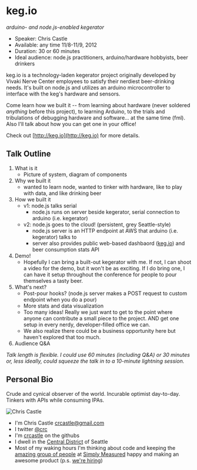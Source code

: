 keg.io
======
_arduino- and node.js-enabled kegerator_

* Speaker: Chris Castle
* Available: any time 11/8-11/9, 2012
* Duration: 30 or 60 minutes
* Ideal audience: node.js practitioners, arduino/hardware hobbyists, beer drinkers

keg.io is a technology-laden kegerator project originally developed by Vivaki Nerve Center employees to satisfy their nerdiest beer-drinking needs. It's built on node.js and utilizes an arduino microcontroller to interface with the keg's hardware and sensors.

Come learn how we built it -- from learning about hardware (never soldered _anything_ before this project), to learning Arduino, to the trials and tribulations of debugging hardware and software… at the same time (fml).  Also I'll talk about how you can get one in your office!

Check out [http://keg.io](http://keg.io) for more details.

Talk Outline
-------------
1. What is it
	- Picture of system, diagram of components
2. Why we built it
	- wanted to learn node, wanted to tinker with hardware, like to play with data, and like drinking beer
3. How we built it
	- v1: node.js talks serial
		- node.js runs on server beside kegerator, serial connection to arduino (i.e. kegerator)
	- v2: node.js goes to the cloud! (persistent, grey Seattle-style)
		- node.js server is an HTTP endpoint at AWS that arduino (i.e. kegerator) talks to
		- server also provides public web-based dashbaord ([keg.io](http://keg.io)) and beer consumption stats API
4. Demo!
	- Hopefully I can bring a built-out kegerator with me.  If not, I can shoot a video for the demo, but it won't be as exciting.  If I do bring one, I can have it setup throughout the conference for people to pour themselves a tasty beer.
5. What's next?
	- Post-pour hooks? (node.js server makes a POST request to custom endpoint when you do a pour)
	- More stats and data visualization
	- Too many ideas!  Really we just want to get to the point where anyone can contribute a small piece to the project.  AND get one setup in every nerdy, developer-filled office we can.
	- We also realize there could be a business opportunity here but haven't explored that too much.
6. Audience Q&A

_Talk length is flexible. I could use 60 minutes (including Q&A) or 30 minutes or, less ideally, could squeeze the talk in to a 10-minute lightning session._


Personal Bio
------------
Crude and cynical observer of the world.  Incurable optimist day-to-day.  Tinkers with APIs while consuming IPAs.

![Chris Castle](https://raw.github.com/cascadiajs/cascadiajs.github.com/master/proposal/images/crcastle.png)

* I'm Chris Castle [crcastle@gmail.com](mailto:crcastle@gmail.com)
* I twitter [@crc](http://twitter.com/crc)
* I'm [crcastle](https://github.com/crcastle) on the githubs
* I dwell in the [Central District](http://en.wikipedia.org/wiki/Central_District,_Seattle) of Seattle
* Most of my waking hours I'm thinking about code and keeping the [amazing group of people](http://simplymeasured.com/about/our-team/) at [Simply Measured](http://simplymeasured.com) happy and making an awesome product (p.s. [we're hiring](http://simplymeasured.com/about/careers/))